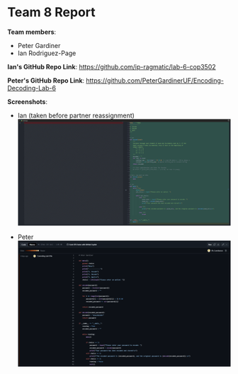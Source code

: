 # Team 8 Report

**Team members**:

- Peter Gardiner
- Ian Rodriguez-Page

**Ian's GitHub Repo Link**: <https://github.com/ip-ragmatic/lab-6-cop3502>

**Peter's GitHub Repo Link**: <https://github.com/PeterGardinerUF/Encoding-Decoding-Lab-6>

**Screenshots**:

- Ian (taken before partner reassignment) ![Screenshot](images/ian-diff.png "Ian Screenshot")

- Peter ![Screenshot](images/Lab6Program.PNG "Peter Screenshot")

